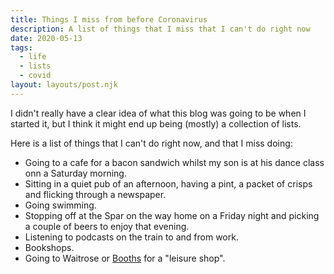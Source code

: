 ```yaml
---
title: Things I miss from before Coronavirus
description: A list of things that I miss that I can't do right now
date: 2020-05-13
tags:
  - life
  - lists
  - covid
layout: layouts/post.njk
---
```

I didn't really have a clear idea of what this blog was going to be when I started it, but I think it might end up being (mostly) a collection of lists.

Here is a list of things that I can't do right now, and that I miss doing:

* Going to a cafe for a bacon sandwich whilst my son is at his dance class onn a Saturday morning.
* Sitting in a quiet pub of an afternoon, having a pint, a packet of crisps and flicking through a newspaper.
* Going swimming.
* Stopping off at the Spar on the way home on a Friday night and picking a couple of beers to enjoy that evening.
* Listening to podcasts on the train to and from work.
* Bookshops.
* Going to Waitrose or [Booths](https://www.booths.co.uk/) for a "leisure shop".

